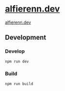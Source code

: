 # [alfierenn.dev](https://alfierenn.dev)

[alfierenn.dev](https://alfierenn.dev)

## Development

### Develop

```bash
npm run dev
```

### Build

```bash
npm run build
```
